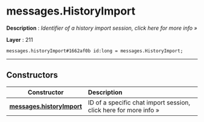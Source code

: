 # messages.HistoryImport

**Description** : *Identifier of a history import session, click here for more info &raquo;*

**Layer** : 211

```tl
messages.historyImport#1662af0b id:long = messages.HistoryImport;
```

---

## Constructors

| Constructor | Description |
| :---: | :--- |
| [**messages.historyImport**](constructor/messages.historyImport) | ID of a specific chat import session, click here for more info » |